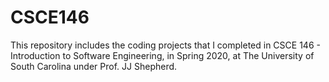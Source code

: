# CSCE146
This repository includes the coding projects that I completed in CSCE 146 - Introduction to Software Engineering, in Spring 2020, at The University of South Carolina under Prof. JJ Shepherd.
